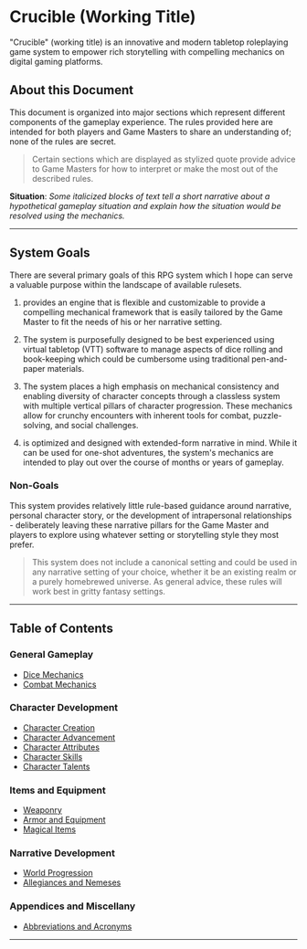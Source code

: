 # Crucible (Working Title)

"Crucible" (working title) is an innovative and modern tabletop roleplaying game system to empower rich storytelling with compelling mechanics on digital gaming platforms.

## About this Document

This document is organized into major sections which represent different components of the gameplay experience. The rules provided here are intended for both players and Game Masters to share an understanding of; none of the rules are secret.

> Certain sections which are displayed as stylized quote provide advice to Game Masters for how to interpret or make the most out of the described rules.

**Situation**: *Some italicized blocks of text tell a short narrative about a hypothetical gameplay situation and explain how the situation would be resolved using the mechanics.* 

----

## System Goals

There are several primary goals of this RPG system which I hope can serve a valuable purpose within the landscape of available rulesets. 

1. <SYSTEM> provides an engine that is flexible and customizable to provide a compelling mechanical framework that is easily tailored by the Game Master to fit the needs of his or her narrative setting. 

2. The system is purposefully designed to be best experienced using virtual tabletop (VTT) software to manage aspects of dice rolling and book-keeping which could be cumbersome using traditional pen-and-paper materials.

3. The system places a high emphasis on mechanical consistency and enabling diversity of character concepts through a classless system with multiple vertical pillars of character progression. These mechanics allow for crunchy encounters with inherent tools for combat, puzzle-solving, and social challenges.
4. <SYSTEM> is optimized and designed with extended-form narrative in mind. While it can be used for one-shot adventures, the system's mechanics are intended to play out over the course of months or years of gameplay.

### Non-Goals

This system provides relatively little rule-based guidance around narrative, personal character story, or the development of intrapersonal relationships - deliberately leaving these narrative pillars for the Game Master and players to explore using whatever setting or storytelling style they most prefer.

> This system does not include a canonical setting and could be used in any narrative setting of your choice, whether it be an existing realm or a purely homebrewed universe. As general advice, these rules will work best in gritty fantasy settings.

----

## Table of Contents

### General Gameplay

* [Dice Mechanics](docs/Dice.md)
* [Combat Mechanics](docs/Combat.md)

### Character Development

* [Character Creation](docs/Character/Creation.md)
* [Character Advancement](docs/Character/Advancement.md)
* [Character Attributes](docs/Character/Attributes.md)
* [Character Skills](docs/Character/Skills.md)
* [Character Talents](docs/Character/Talents.md)

### Items and Equipment

* [Weaponry](Items/Weapons.md)
* [Armor and Equipment](Items/Armor.md)
* [Magical Items](Items/Magical.md)

### Narrative Development

* [World Progression](Narrative/Progression.md)
* [Allegiances and Nemeses](Narrative/Allegiances.md)

### Appendices and Miscellany

* [Abbreviations and Acronyms](Acronyms.md)

---
